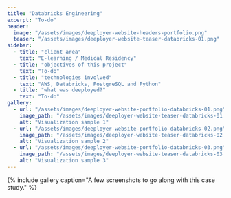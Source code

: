 ```yaml
---
title: "Databricks Engineering"
excerpt: "To-do"
header:
  image: "/assets/images/deeployer-website-headers-portfolio.png"
  teaser: "/assets/images/deeployer-website-teaser-databricks-01.png"
sidebar:
  - title: "client area"
    text: "E-learning / Medical Residency"
  - title: "objectives of this project"
    text: "To-do"
  - title: "technologies involved"
    text: "AWS, Databricks, PostgreSQL and Python"
  - title: "what was deeployed?"
    text: "To-do"
gallery:
  - url: "/assets/images/deeployer-website-portfolio-databricks-01.png"
    image_path: "/assets/images/deeployer-website-teaser-databricks-01.png"
    alt: "Visualization sample 1"
  - url: "/assets/images/deeployer-website-portfolio-databricks-02.png"
    image_path: "/assets/images/deeployer-website-teaser-databricks-02.png"
    alt: "Visualization sample 2"
  - url: "/assets/images/deeployer-website-portfolio-databricks-03.png"
    image_path: "/assets/images/deeployer-website-teaser-databricks-03.png"
    alt: "Visualization sample 3"
---
```


{% include gallery caption="A few screenshots to go along with this case study." %}